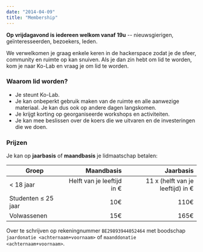 ```yaml
---
date: "2014-04-09"
title: "Membership"
---
```


**Op vrijdagavond is iedereen welkom vanaf 19u** -- nieuwsgierigen, geïnteresseerden, bezoekers, leden.

We verwelkomen je graag enkele keren in de hackerspace zodat je de sfeer, community en ruimte op kan snuiven. 
Als je dan zin hebt om lid te worden, kom je naar Ko-Lab en vraag je om lid te worden.

### Waarom lid worden?

* Je steunt Ko-Lab. 
* Je kan onbeperkt gebruik maken van de ruimte en alle aanwezige materiaal. Je kan dus ook op andere dagen langskomen.
* Je krijgt korting op georganiseerde workshops en activiteiten.
* Je kan mee beslissen over de koers die we uitvaren en de investeringen die we doen.

### Prijzen
Je kan op **jaarbasis** of **maandbasis** je lidmaatschap betalen:

| Groep                   | Maandbasis      | Jaarbasis     |
| ----------------------- | --------------: | -------------:|
| < 18 jaar	| Helft van je leeftijd in € | 11 x (helft van je leeftijd) in € |
| Studenten &le; 25 jaar  |             10€ |          110€ |
| Volwassenen             |             15€ |          165€ |

Over te schrijven op rekeningnummer `BE29893944052464` 
met boodschap `jaardonatie <achternaam+voornaam>` 
of `maanddonatie <achternaam+voornaam>`.

